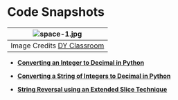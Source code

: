 # Code Snapshots


| ![space-1.jpg](https://dyclassroom.com/image/topic/python/logo.png) | 
|:--:| 
| Image Credits [DY Classroom](https://dyclassroom.com/python/python-introduction) |


* <b>[Converting an Integer to Decimal in Python](https://github.com/Tanu-N-Prabhu/Python/blob/master/Code%20Snapshots%20%F0%9F%93%B7/Python_Integer_to_Decimal.png)</b>

* <b>[Converting a String of Integers to Decimal in Python](https://github.com/Tanu-N-Prabhu/Python/blob/master/Code%20Snapshots%20%F0%9F%93%B7/Python_String_to_Decimal.png)

* <b>[String Reversal using an Extended Slice Technique](https://github.com/Tanu-N-Prabhu/Python/blob/master/Code%20Snapshots%20%F0%9F%93%B7/Python_String_Reversal.png)</b>
